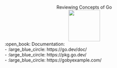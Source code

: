 <br>
<div align="center">
  Reviewing Concepts of Go
  <br>
  <img height="100" src="https://frontdeskhelpers.com/es/wp-content/uploads/sites/2/2021/10/golang-1024x578.png" />
</div>
:open_book: Documentation: <br>
- :large_blue_circle: https://go.dev/doc/ <br>
- :large_blue_circle: https://pkg.go.dev/ <br>
- :large_blue_circle: https://gobyexample.com/
<br>
<div>
